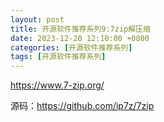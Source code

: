 ```yaml
---
layout: post
title: 开源软件推荐系列9:7zip解压缩
date: 2023-12-20 12:10:00 +0800
categories: [开源软件推荐系列]
tags: [开源软件推荐系列]
---
```

<https://www.7-zip.org/>

源码：<https://github.com/ip7z/7zip>